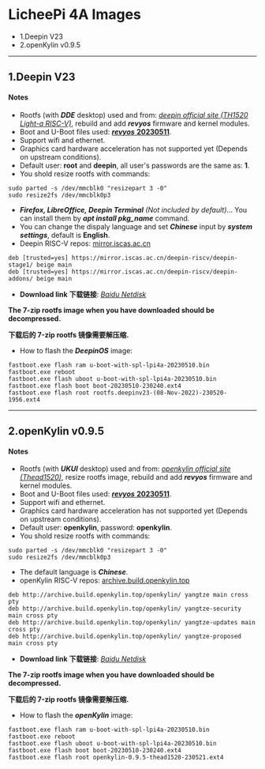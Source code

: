 # LicheePi 4A Images

- 1.Deepin V23
- 2.openKylin v0.9.5

----

## 1.Deepin V23

#### Notes

- Rootfs (with ***DDE*** desktop) used and from: [*deepin official site (TH1520 Light-a RISC-V)*](https://www.deepin.org/zh/download/), rebuild and add ***revyos*** firmware and kernel modules.
- Boot and U-Boot files used: [***revyos*** **20230511**](https://mirror.iscas.ac.cn/revyos/extra/images/lpi4a/20230511/).
- Support wifi and ethernet.
- Graphics card hardware acceleration has not supported yet (Depends on upstream conditions).
- Default user: **root** and **deepin**, all user's passwords are the same as: **1**.
- You shold resize rootfs with commands:
```
sudo parted -s /dev/mmcblk0 "resizepart 3 -0"
sudo resize2fs /dev/mmcblk0p3
```
- ***Firefox, LibreOffice, Deepin Terminal*** *(Not included by default)*... You can install them by ***apt install pkg_name*** command.
- You can change the dispaly language and set ***Chinese*** input by ***system settings***, default is **English**.
- Deepin RISC-V repos: [mirror.iscas.ac.cn](https://mirror.iscas.ac.cn/deepin-riscv/)
```
deb [trusted=yes] https://mirror.iscas.ac.cn/deepin-riscv/deepin-stage1/ beige main 
deb [trusted=yes] https://mirror.iscas.ac.cn/deepin-riscv/deepin-addons/ beige main
```
- **Download link 下载链接**: *[Baidu Netdisk](https://pan.baidu.com/s/1exwIHl16jDHlfPYWWFK8dw?pwd=risc)*

**The 7-zip rootfs image when you have downloaded should be decompressed.**

**下载后的 7-zip rootfs 镜像需要解压缩.**

- How to flash the ***DeepinOS*** image:
```
fastboot.exe flash ram u-boot-with-spl-lpi4a-20230510.bin
fastboot.exe reboot
fastboot.exe flash uboot u-boot-with-spl-lpi4a-20230510.bin
fastboot.exe flash boot boot-20230510-230240.ext4
fastboot.exe flash root rootfs.deepinv23-(08-Nov-2022)-230520-1956.ext4
```

----

## 2.openKylin v0.9.5

#### Notes

- Rootfs (with ***UKUI*** desktop) used and from: [*openkylin official site (Thead1520)*](https://www.openkylin.top/downloads/index-cn.html), resize rootfs image, rebuild and add ***revyos*** firmware and kernel modules.
- Boot and U-Boot files used: [***revyos*** **20230511**](https://mirror.iscas.ac.cn/revyos/extra/images/lpi4a/20230511/).
- Support wifi and ethernet.
- Graphics card hardware acceleration has not supported yet (Depends on upstream conditions).
- Default user: **openkylin**, password: **openkylin**.
- You shold resize rootfs with commands:
```
sudo parted -s /dev/mmcblk0 "resizepart 3 -0"
sudo resize2fs /dev/mmcblk0p3
```
- The default language is ***Chinese***.
- openKylin RISC-V repos: [archive.build.openkylin.top](http://archive.build.openkylin.top/openkylin/)
```
deb http://archive.build.openkylin.top/openkylin/ yangtze main cross pty
deb http://archive.build.openkylin.top/openkylin/ yangtze-security main cross pty
deb http://archive.build.openkylin.top/openkylin/ yangtze-updates main cross pty
deb http://archive.build.openkylin.top/openkylin/ yangtze-proposed main cross pty
```
- **Download link 下载链接**: *[Baidu Netdisk](https://pan.baidu.com/s/1XT-u7zeom3vP_8ybcC_Mvw?pwd=risc)*

**The 7-zip rootfs image when you have downloaded should be decompressed.**

**下载后的 7-zip rootfs 镜像需要解压缩.**

- How to flash the ***openKylin*** image:
```
fastboot.exe flash ram u-boot-with-spl-lpi4a-20230510.bin
fastboot.exe reboot
fastboot.exe flash uboot u-boot-with-spl-lpi4a-20230510.bin
fastboot.exe flash boot boot-20230510-230240.ext4
fastboot.exe flash root openkylin-0.9.5-thead1520-230521.ext4
```

